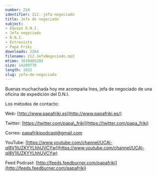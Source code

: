 ```yaml
---
number: 214
identifier: 212.-jefa-negociado
title: Jefa de negociado
subject:
- Equipo D.N.I.
- Jefa negociado
- D.N.I.
- Entrevista
- Papá Friki
downloads: 2264
filename: 212.JefaNegociado.mp3
mtime: 1639485293
size: 14289778
length: 1832
slug: jefa-de-negociado
---
```

Buenas muchachada hoy me acompaña Ines, jefa de negociado de una oficina de expedición del D.N.I.  

Los métodos de contacto:  

Web: [http://www.papafriki.es](http://www.papafriki.es/)  

Twitter: [https://twitter.com/papa\_friki](https://twitter.com/papa_friki)

Correo: [papafrikipodcast@gmail.com](https://archive.org/details/papafrikipodast@gmail.com)

YouTube: [https://www.youtube.com/channel/UCAl-ql8V1IUZKYYLhhUVCYw](https://www.youtube.com/channel/UCAl-ql8V1IUZKYYLhhUVCYw)  

Feed Podcast: [http://feeds.feedburner.com/papafriki](http://feeds.feedburner.com/papafriki)